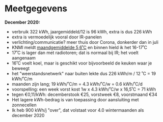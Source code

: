 # Meetgegevens

**December 2020:**

  * verbruik 322 kWh, jaargemiddeld/12 is 96 kWh, extra is dus 226 kWh
  * extra is vermoedelijk vooral door IR-panelen
  * verlichting/communicatie? meer thuis door Corona, donkerder dan in juli
  * KNMI meldt [maandgemiddelde 5,6˚C](https://www.knmi.nl/nederland-nu/klimatologie/maand-en-seizoensoverzichten/2020/jaar) en binnen hield ik het 16-17˚C
  * 17˚C is lager dan met radiotoren; dat is normaal bij IR; het voelt aangenaam
  * 16˚C voelt koel, maar is geschikt voor bijvoorbeeld de keuken waar je beweegt
  * het "weerstandsnetwerk" naar buiten lekte dus 226 kWh/m / 12 ˚C = 19 kWh/˚C/m
  * maanden zijn lang; 19 kWh/˚C/m = 4.3 kWh/˚C/w = 0.6 kWh/˚C/d
  * voorspelling: een week vorst kost 1w x 4.3 kWh/˚C/w x 16,5˚C = 71 kWh
  * tegen €0,11/kWh: decemberstook €25, vorstweek €8, voorstmaand €34
  * Het lagere kWh-bedrag is van toepassing door aansluiting met zonnecellen
  * Ik heb 900 kWh/j "over", dat volstaat voor 4.0 wintermaanden als december 2020

